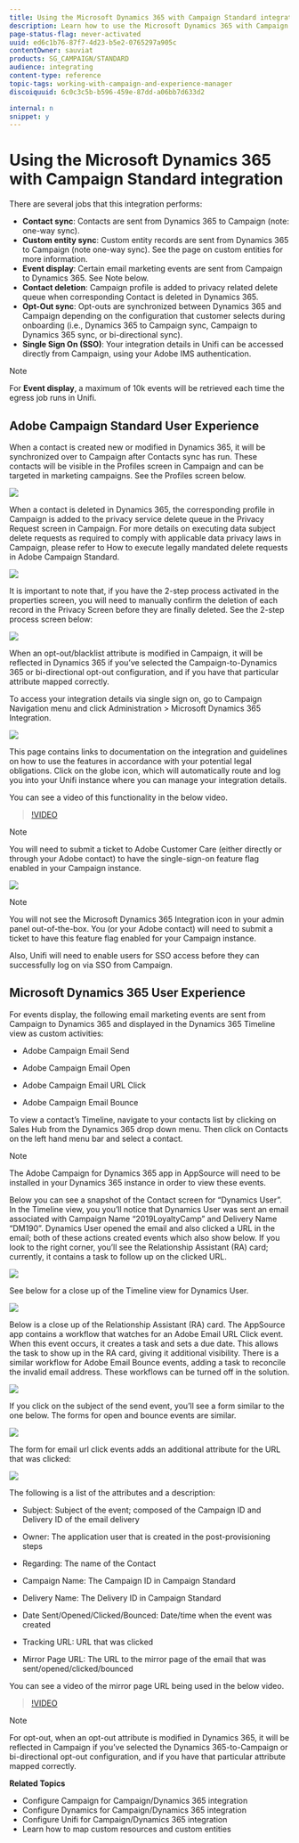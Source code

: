 ```yaml
---
title: Using the Microsoft Dynamics 365 with Campaign Standard integration
description: Learn how to use the Microsoft Dynamics 365 with Campaign Standard integration
page-status-flag: never-activated
uuid: ed6c1b76-87f7-4d23-b5e2-0765297a905c
contentOwner: sauviat
products: SG_CAMPAIGN/STANDARD
audience: integrating
content-type: reference
topic-tags: working-with-campaign-and-experience-manager
discoiquuid: 6c0c3c5b-b596-459e-87dd-a06bb7d633d2

internal: n
snippet: y
---
```


# Using the Microsoft Dynamics 365 with Campaign Standard integration

There are several jobs that this integration performs:

* **Contact sync**: Contacts are sent from Dynamics 365 to Campaign (note: one-way sync).
* **Custom entity sync**: Custom entity records are sent from Dynamics 365 to Campaign (note one-way sync).  See the page on custom entities for more information.
* **Event display**: Certain email marketing events are sent from Campaign to Dynamics 365. See Note below.
* **Contact deletion**: Campaign profile is added to privacy related delete queue when corresponding Contact is deleted in Dynamics 365. 
* **Opt-Out sync**: Opt-outs are synchronized between Dynamics 365 and Campaign depending on the configuration that customer selects during onboarding (i.e., Dynamics 365 to Campaign sync, Campaign to Dynamics 365 sync, or bi-directional sync).
* **Single Sign On (SSO)**: Your integration details in Unifi can be accessed directly from Campaign, using your Adobe IMS authentication.

>[!NOTE]
>
>For **Event display**, a maximum of 10k events will be retrieved each time the egress job runs in Unifi.

## Adobe Campaign Standard User Experience

When a contact is created new or modified in Dynamics 365, it will be synchronized over to Campaign after Contacts sync has run.  These contacts will be visible in the Profiles screen in Campaign and can be targeted in marketing campaigns.  See the Profiles screen below.

![](assets/MSdynamicsACS-usage1.png)

When a contact is deleted in Dynamics 365, the corresponding profile in Campaign is added to the privacy service delete queue in the Privacy Request screen in Campaign.  For more details on executing data subject delete requests as required to comply with applicable data privacy laws in Campaign, please refer to How to execute legally mandated delete requests in Adobe Campaign Standard.

![](assets/MSdynamicsACS-usage2.png)

It is important to note that, if you have the 2-step process activated in the properties screen, you will need to manually confirm the deletion of each record in the Privacy Screen before they are finally deleted.  See the 2-step process screen below:

![](assets/MSdynamicsACS-usage3.png)

When an opt-out/blacklist attribute is modified in Campaign, it will be reflected in Dynamics 365 if you’ve selected the Campaign-to-Dynamics 365 or bi-directional opt-out configuration, and if you have that particular attribute mapped correctly.

To access your integration details via single sign on, go to Campaign Navigation menu and click Administration > Microsoft Dynamics 365 Integration. 

![](assets/sso_d365_admin_panel.png)

This page contains links to documentation on the integration and guidelines on how to use the features in accordance with your potential legal obligations. Click on the globe icon, which will automatically route and log you into your Unifi instance where you can manage your integration details.

You can see a video of this functionality in the below video.

>[!VIDEO](https://video.tv.adobe.com/v/29254)

>[!NOTE]
>
>You will need to submit a ticket to Adobe Customer Care (either directly or through your Adobe contact) to have the single-sign-on feature flag enabled in your Campaign instance.

![](assets/sso_screen.png)

>[!NOTE]
>
>You will not see the Microsoft Dynamics 365 Integration icon in your  admin panel out-of-the-box.  You (or your Adobe contact) will need to submit a ticket to have this feature flag enabled for your Campaign instance.
>
>Also, Unifi will need to enable users for SSO access before they can successfully log on via SSO from Campaign.

## Microsoft Dynamics 365 User Experience

For events display, the following email marketing events are sent from Campaign to Dynamics 365 and displayed in the Dynamics 365 Timeline view as custom activities:

* Adobe Campaign Email Send

* Adobe Campaign Email Open

* Adobe Campaign Email URL Click

* Adobe Campaign Email Bounce

To view a contact’s Timeline, navigate to your contacts list by clicking on Sales Hub from the Dynamics 365 drop down menu.  Then click on Contacts on the left hand menu bar and select a contact.

>[!NOTE]
>
>The Adobe Campaign for Dynamics 365 app in AppSource will need to be installed in your Dynamics 365 instance in order to view these events.

Below you can see a snapshot of the Contact screen for “Dynamics User”.  In the Timeline view, you you’ll notice that Dynamics User was sent an email associated with Campaign Name “2019LoyaltyCamp” and Delivery Name “DM190”.  Dynamics User opened the email and also clicked a URL in the email; both of these actions created events which also show below.  If you look to the right corner, you’ll see the Relationship Assistant (RA) card; currently, it contains a task to follow up on the clicked URL.

![](assets/MSdynamicsACS-usage4.png)

See below for a close up of the Timeline view for Dynamics User.

![](assets/MSdynamicsACS-usage5.png)

Below is a close up of the Relationship Assistant (RA) card.  The AppSource app contains a workflow that watches for an Adobe Email URL Click event.  When this event occurs, it creates a task and sets a due date.  This allows the task to show up in the RA card, giving it additional visibility.  There is a similar workflow for Adobe Email Bounce events, adding a task to reconcile the invalid email address.  These workflows can be turned off in the solution.

![](assets/MSdynamicsACS-usage6.png)

If you click on the subject of the send event, you’ll see a form similar to the one below.  The forms for open and bounce events are similar.

![](assets/mirror_page_url_send.png)

The form for email url click events adds an additional attribute for the URL that was clicked:

![](assets/mirror_page_url_click.png)

The following is a list of the attributes and a description:

* Subject: Subject of the event; composed of the Campaign ID and Delivery ID of the email delivery

* Owner: The application user that is created in the post-provisioning steps

* Regarding: The name of the Contact

* Campaign Name: The Campaign ID in Campaign Standard

* Delivery Name: The Delivery ID in Campaign Standard

* Date Sent/Opened/Clicked/Bounced: Date/time when the event was created

* Tracking URL: URL that was clicked

* Mirror Page URL: The URL to the mirror page of the email that was sent/opened/clicked/bounced

You can see a video of the mirror page URL being used in the below video.

>[!VIDEO](https://video.tv.adobe.com/v/29253)

>[!NOTE]
>
>For opt-out, when an opt-out attribute is modified in Dynamics 365, it will be reflected in Campaign if you’ve selected the Dynamics 365-to-Campaign or bi-directional opt-out configuration, and if you have that particular attribute mapped correctly.

**Related Topics**

* Configure Campaign for Campaign/Dynamics 365 integration
* Configure Dynamics for Campaign/Dynamics 365 integration
* Configure Unifi for Campaign/Dynamics 365 integration
* Learn how to map custom resources and custom entities